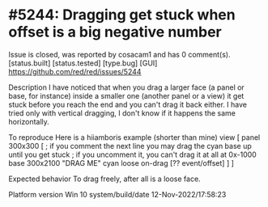 
#5244: Dragging get stuck when offset is a big negative number
================================================================================
Issue is closed, was reported by cosacam1 and has 0 comment(s).
[status.built] [status.tested] [type.bug] [GUI]
<https://github.com/red/red/issues/5244>

Description
I have noticed that when you drag a larger face (a panel or base, for instance) inside a smaller one (another panel or a view) it get stuck before you reach the end and you can't drag it back either. I have tried only with vertical dragging, I don't know if it happens the same horizontally.

To reproduce
Here is a hiiamboris example (shorter than mine)
view [
    panel 300x300 [
        ; if you comment the next line you may drag the cyan base up until you get stuck
        ; if you uncomment it, you can't drag it at all
        at 0x-1000 
        base 300x2100 "DRAG ME" cyan loose
        on-drag [?? event/offset]
    ]
]

Expected behavior
To drag freely, after all is a loose face.

Platform version
Win 10
system/build/date 12-Nov-2022/17:58:23



